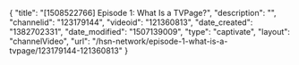 {
    "title": "[1508522766] Episode 1: What Is a TVPage?",
    "description": "",
    "channelid": "123179144",
    "videoid": "121360813",
    "date_created": "1382702331",
    "date_modified": "1507139009",
    "type": "captivate",
    "layout": "channelVideo",
    "url": "\/hsn-network\/episode-1-what-is-a-tvpage\/123179144-121360813"
}